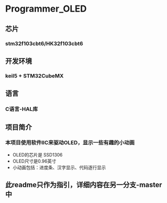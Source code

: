 # Programmer_OLED
## 芯片
### stm32f103cbt6/HK32f103cbt6
## 开发环境
### keil5 + STM32CubeMX
## 语言
### C语言-HAL库
## 项目简介
### 本项目使用软件IIC来驱动OLED，显示一些有趣的小动画
- OLED的芯片是 SSD1306
- OLED尺寸是0.96英寸
- 小动画包括：进度条、汉字显示、代码逐行显示
## 此readme只作为指引，详细内容在另一分支-master 中
